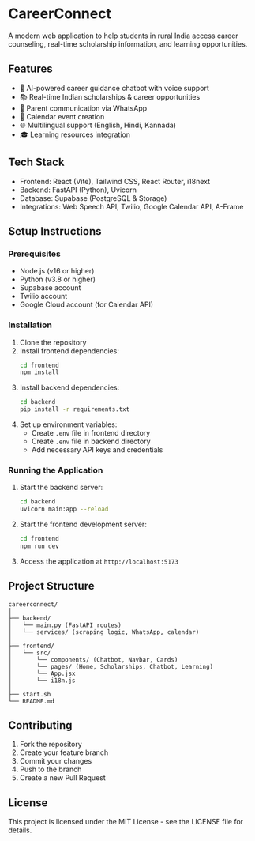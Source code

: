 # CareerConnect

A modern web application to help students in rural India access career counseling, real-time scholarship information, and learning opportunities.

## Features

- 🤖 AI-powered career guidance chatbot with voice support
- 📚 Real-time Indian scholarships & career opportunities
- 📱 Parent communication via WhatsApp
- 📅 Calendar event creation
- 🌐 Multilingual support (English, Hindi, Kannada)
- 🎓 Learning resources integration

## Tech Stack

- Frontend: React (Vite), Tailwind CSS, React Router, i18next
- Backend: FastAPI (Python), Uvicorn
- Database: Supabase (PostgreSQL & Storage)
- Integrations: Web Speech API, Twilio, Google Calendar API, A-Frame

## Setup Instructions

### Prerequisites

- Node.js (v16 or higher)
- Python (v3.8 or higher)
- Supabase account
- Twilio account
- Google Cloud account (for Calendar API)

### Installation

1. Clone the repository
2. Install frontend dependencies:
   ```bash
   cd frontend
   npm install
   ```
3. Install backend dependencies:
   ```bash
   cd backend
   pip install -r requirements.txt
   ```
4. Set up environment variables:
   - Create `.env` file in frontend directory
   - Create `.env` file in backend directory
   - Add necessary API keys and credentials

### Running the Application

1. Start the backend server:
   ```bash
   cd backend
   uvicorn main:app --reload
   ```

2. Start the frontend development server:
   ```bash
   cd frontend
   npm run dev
   ```

3. Access the application at `http://localhost:5173`

## Project Structure

```
careerconnect/
│
├── backend/
│   └── main.py (FastAPI routes)
│   └── services/ (scraping logic, WhatsApp, calendar)
│
├── frontend/
│   └── src/
│       └── components/ (Chatbot, Navbar, Cards)
│       └── pages/ (Home, Scholarships, Chatbot, Learning)
│       └── App.jsx
│       └── i18n.js
│
├── start.sh
└── README.md
```

## Contributing

1. Fork the repository
2. Create your feature branch
3. Commit your changes
4. Push to the branch
5. Create a new Pull Request

## License

This project is licensed under the MIT License - see the LICENSE file for details. 